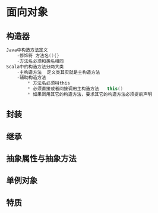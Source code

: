 # 面向对象

## 构造器

```scala
Java中构造方法定义
    -修饰符 方法名(){}
    -方法名必须和类名相同
Scala中的构造方法分两大类
    -主构造方法  定义类其实就是主构造方法
    -辅助构造方法
        * 方法名必须叫this
        * 必须直接或者间接调用主构造方法   this()
        * 如果调用其它的构造方法，要求其它的构造方法必须提前声明
```



## 封装

## 继承

## 抽象属性与抽象方法

## 单例对象

## 特质
